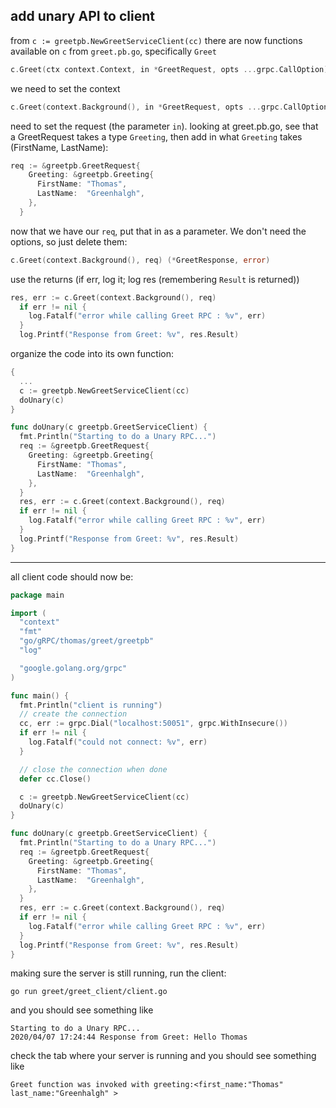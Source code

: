 ## add unary API to client

from `c := greetpb.NewGreetServiceClient(cc)` there are now functions available on `c` from `greet.pb.go`, specifically `Greet`

```go
c.Greet(ctx context.Context, in *GreetRequest, opts ...grpc.CallOption) (*GreetResponse, error)
```

we need to set the context

```go
c.Greet(context.Background(), in *GreetRequest, opts ...grpc.CallOption) (*GreetResponse, error)
```

need to set the request (the parameter `in`). looking at greet.pb.go, see that a GreetRequest takes a type `Greeting`, then add in what `Greeting` takes (FirstName, LastName):

```go
req := &greetpb.GreetRequest{
    Greeting: &greetpb.Greeting{
      FirstName: "Thomas",
      LastName:  "Greenhalgh",
    },
  }
```

now that we have our `req`, put that in as a parameter. We don't need the options, so just delete them:

```go
c.Greet(context.Background(), req) (*GreetResponse, error)
```

use the returns (if err, log it; log res (remembering `Result` is returned))

```go
res, err := c.Greet(context.Background(), req)
  if err != nil {
    log.Fatalf("error while calling Greet RPC : %v", err)
  }
  log.Printf("Response from Greet: %v", res.Result)
```

organize the code into its own function:

```go
{
  ...
  c := greetpb.NewGreetServiceClient(cc)
  doUnary(c)
}

func doUnary(c greetpb.GreetServiceClient) {
  fmt.Println("Starting to do a Unary RPC...")
  req := &greetpb.GreetRequest{
    Greeting: &greetpb.Greeting{
      FirstName: "Thomas",
      LastName:  "Greenhalgh",
    },
  }
  res, err := c.Greet(context.Background(), req)
  if err != nil {
    log.Fatalf("error while calling Greet RPC : %v", err)
  }
  log.Printf("Response from Greet: %v", res.Result)
}
```

---
all client code should now be:

```go
package main

import (
  "context"
  "fmt"
  "go/gRPC/thomas/greet/greetpb"
  "log"

  "google.golang.org/grpc"
)

func main() {
  fmt.Println("client is running")
  // create the connection
  cc, err := grpc.Dial("localhost:50051", grpc.WithInsecure())
  if err != nil {
    log.Fatalf("could not connect: %v", err)
  }

  // close the connection when done
  defer cc.Close()

  c := greetpb.NewGreetServiceClient(cc)
  doUnary(c)
}

func doUnary(c greetpb.GreetServiceClient) {
  fmt.Println("Starting to do a Unary RPC...")
  req := &greetpb.GreetRequest{
    Greeting: &greetpb.Greeting{
      FirstName: "Thomas",
      LastName:  "Greenhalgh",
    },
  }
  res, err := c.Greet(context.Background(), req)
  if err != nil {
    log.Fatalf("error while calling Greet RPC : %v", err)
  }
  log.Printf("Response from Greet: %v", res.Result)
}
```

making sure the server is still running, run the client:

`go run greet/greet_client/client.go`

and you should see something like

```text
Starting to do a Unary RPC...
2020/04/07 17:24:44 Response from Greet: Hello Thomas
```

check the tab where your server is running and you should see something like

```text
Greet function was invoked with greeting:<first_name:"Thomas" last_name:"Greenhalgh" >
```
